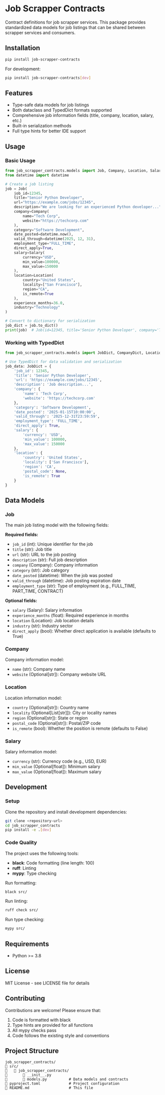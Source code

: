# Job Scrapper Contracts

Contract definitions for job scrapper services. This package provides standardized data models for job listings that can be shared between scrapper services and consumers.

## Installation

```bash
pip install job-scrapper-contracts
```

For development:
```bash
pip install job-scrapper-contracts[dev]
```

## Features

- Type-safe data models for job listings
- Both dataclass and TypedDict formats supported
- Comprehensive job information fields (title, company, location, salary, etc.)
- Built-in serialization methods
- Full type hints for better IDE support

## Usage

### Basic Usage

```python
from job_scrapper_contracts.models import Job, Company, Location, Salary
from datetime import datetime

# Create a job listing
job = Job(
    job_id=12345,
    title="Senior Python Developer",
    url="https://example.com/jobs/12345",
    description="We are looking for an experienced Python developer...",
    company=Company(
        name="Tech Corp",
        website="https://techcorp.com"
    ),
    category="Software Development",
    date_posted=datetime.now(),
    valid_through=datetime(2025, 12, 31),
    employment_type="FULL_TIME",
    direct_apply=True,
    salary=Salary(
        currency="USD",
        min_value=100000,
        max_value=150000
    ),
    location=Location(
        country="United States",
        locality=["San Francisco"],
        region="CA",
        is_remote=True
    ),
    experience_months=36.0,
    industry="Technology"
)

# Convert to dictionary for serialization
job_dict = job.to_dict()
print(job)  # Job(id=12345, title='Senior Python Developer', company='Tech Corp')
```

### Working with TypedDict

```python
from job_scrapper_contracts.models import JobDict, CompanyDict, LocationDict, SalaryDict

# Use TypedDict for data validation and serialization
job_data: JobDict = {
    'job_id': 12345,
    'title': 'Senior Python Developer',
    'url': 'https://example.com/jobs/12345',
    'description': 'Job description...',
    'company': {
        'name': 'Tech Corp',
        'website': 'https://techcorp.com'
    },
    'category': 'Software Development',
    'date_posted': '2025-01-15T10:00:00',
    'valid_through': '2025-12-31T23:59:59',
    'employment_type': 'FULL_TIME',
    'direct_apply': True,
    'salary': {
        'currency': 'USD',
        'min_value': 100000,
        'max_value': 150000
    },
    'location': {
        'country': 'United States',
        'locality': ['San Francisco'],
        'region': 'CA',
        'postal_code': None,
        'is_remote': True
    }
}
```

## Data Models

### Job

The main job listing model with the following fields:

**Required fields:**
- `job_id` (int): Unique identifier for the job
- `title` (str): Job title
- `url` (str): URL to the job posting
- `description` (str): Full job description
- `company` (Company): Company information
- `category` (str): Job category
- `date_posted` (datetime): When the job was posted
- `valid_through` (datetime): Job posting expiration date
- `employment_type` (str): Type of employment (e.g., FULL_TIME, PART_TIME, CONTRACT)

**Optional fields:**
- `salary` (Salary): Salary information
- `experience_months` (float): Required experience in months
- `location` (Location): Job location details
- `industry` (str): Industry sector
- `direct_apply` (bool): Whether direct application is available (defaults to True)

### Company

Company information model:
- `name` (str): Company name
- `website` (Optional[str]): Company website URL

### Location

Location information model:
- `country` (Optional[str]): Country name
- `locality` (Optional[List[str]]): City or locality names
- `region` (Optional[str]): State or region
- `postal_code` (Optional[str]): Postal/ZIP code
- `is_remote` (bool): Whether the position is remote (defaults to False)

### Salary

Salary information model:
- `currency` (str): Currency code (e.g., USD, EUR)
- `min_value` (Optional[float]): Minimum salary
- `max_value` (Optional[float]): Maximum salary

## Development

### Setup

Clone the repository and install development dependencies:

```bash
git clone <repository-url>
cd job_scrapper_contracts
pip install -e .[dev]
```

### Code Quality

The project uses the following tools:
- **black**: Code formatting (line length: 100)
- **ruff**: Linting
- **mypy**: Type checking

Run formatting:
```bash
black src/
```

Run linting:
```bash
ruff check src/
```

Run type checking:
```bash
mypy src/
```

## Requirements

- Python >= 3.8

## License

MIT License - see LICENSE file for details

## Contributing

Contributions are welcome! Please ensure that:
1. Code is formatted with black
2. Type hints are provided for all functions
3. All mypy checks pass
4. Code follows the existing style and conventions

## Project Structure

```
job_scrapper_contracts/
   src/
      job_scrapper_contracts/
          __init__.py
          models.py          # Data models and contracts
   pyproject.toml             # Project configuration
   README.md                  # This file
```
